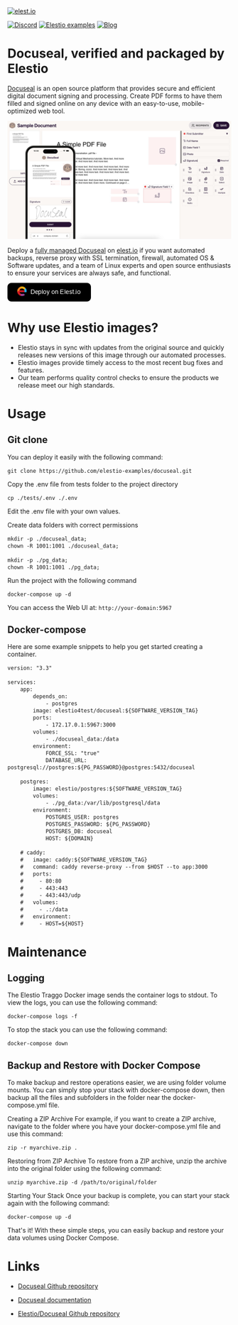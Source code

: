 <a href="https://elest.io">
  <img src="https://elest.io/images/elestio.svg" alt="elest.io" width="150" height="75">
</a>

[![Discord](https://img.shields.io/static/v1.svg?logo=discord&color=f78A38&labelColor=083468&logoColor=ffffff&style=for-the-badge&label=Discord&message=community)](https://discord.gg/4T4JGaMYrD "Get instant assistance and engage in live discussions with both the community and team through our chat feature.")
[![Elestio examples](https://img.shields.io/static/v1.svg?logo=github&color=f78A38&labelColor=083468&logoColor=ffffff&style=for-the-badge&label=github&message=open%20source)](https://github.com/elestio-examples "Access the source code for all our repositories by viewing them.")
[![Blog](https://img.shields.io/static/v1.svg?color=f78A38&labelColor=083468&logoColor=ffffff&style=for-the-badge&label=elest.io&message=Blog)](https://blog.elest.io "Latest news about elestio, open source software, and DevOps techniques.")

# Docuseal, verified and packaged by Elestio

[Docuseal](https://github.com/docusealco/docuseal) is an open source platform that provides secure and efficient digital document signing and processing. Create PDF forms to have them filled and signed online on any device with an easy-to-use, mobile-optimized web tool.

<img src="https://github.com/elestio-examples/docuseal/raw/main/docuseal.jpg" alt="Docuseal" width="800">

Deploy a <a target="_blank" href="https://elest.io/open-source/docuseal">fully managed Docuseal</a> on <a target="_blank" href="https://elest.io/">elest.io</a> if you want automated backups, reverse proxy with SSL termination, firewall, automated OS & Software updates, and a team of Linux experts and open source enthusiasts to ensure your services are always safe, and functional.

[![deploy](https://github.com/elestio-examples/docuseal/raw/main/deploy-on-elestio.png)](https://dash.elest.io/deploy?source=cicd&social=dockerCompose&url=https://github.com/elestio-examples/docuseal)

# Why use Elestio images?

- Elestio stays in sync with updates from the original source and quickly releases new versions of this image through our automated processes.
- Elestio images provide timely access to the most recent bug fixes and features.
- Our team performs quality control checks to ensure the products we release meet our high standards.

# Usage

## Git clone

You can deploy it easily with the following command:

    git clone https://github.com/elestio-examples/docuseal.git

Copy the .env file from tests folder to the project directory

    cp ./tests/.env ./.env

Edit the .env file with your own values.

Create data folders with correct permissions

    mkdir -p ./docuseal_data;
    chown -R 1001:1001 ./docuseal_data;

    mkdir -p ./pg_data;
    chown -R 1001:1001 ./pg_data;

Run the project with the following command

    docker-compose up -d

You can access the Web UI at: `http://your-domain:5967`

## Docker-compose

Here are some example snippets to help you get started creating a container.

    version: "3.3"

    services:
        app:
            depends_on:
                - postgres
            image: elestio4test/docuseal:${SOFTWARE_VERSION_TAG}
            ports:
                - 172.17.0.1:5967:3000
            volumes:
                - ./docuseal_data:/data
            environment:
                FORCE_SSL: "true"
                DATABASE_URL: postgresql://postgres:${PG_PASSWORD}@postgres:5432/docuseal

        postgres:
            image: elestio/postgres:${SOFTWARE_VERSION_TAG}
            volumes:
                - ./pg_data:/var/lib/postgresql/data
            environment:
                POSTGRES_USER: postgres
                POSTGRES_PASSWORD: ${PG_PASSWORD}
                POSTGRES_DB: docuseal
                HOST: ${DOMAIN}

        # caddy:
        #   image: caddy:${SOFTWARE_VERSION_TAG}
        #   command: caddy reverse-proxy --from $HOST --to app:3000
        #   ports:
        #     - 80:80
        #     - 443:443
        #     - 443:443/udp
        #   volumes:
        #     - .:/data
        #   environment:
        #     - HOST=${HOST}

# Maintenance

## Logging

The Elestio Traggo Docker image sends the container logs to stdout. To view the logs, you can use the following command:

    docker-compose logs -f

To stop the stack you can use the following command:

    docker-compose down

## Backup and Restore with Docker Compose

To make backup and restore operations easier, we are using folder volume mounts. You can simply stop your stack with docker-compose down, then backup all the files and subfolders in the folder near the docker-compose.yml file.

Creating a ZIP Archive
For example, if you want to create a ZIP archive, navigate to the folder where you have your docker-compose.yml file and use this command:

    zip -r myarchive.zip .

Restoring from ZIP Archive
To restore from a ZIP archive, unzip the archive into the original folder using the following command:

    unzip myarchive.zip -d /path/to/original/folder

Starting Your Stack
Once your backup is complete, you can start your stack again with the following command:

    docker-compose up -d

That's it! With these simple steps, you can easily backup and restore your data volumes using Docker Compose.

# Links

- <a target="_blank" href="https://github.com/docusealco/docuseal">Docuseal Github repository</a>

- <a target="_blank" href="https://github.com/docusealco/docuseal">Docuseal documentation</a>

- <a target="_blank" href="https://github.com/elestio-examples/docuseal">Elestio/Docuseal Github repository</a>
